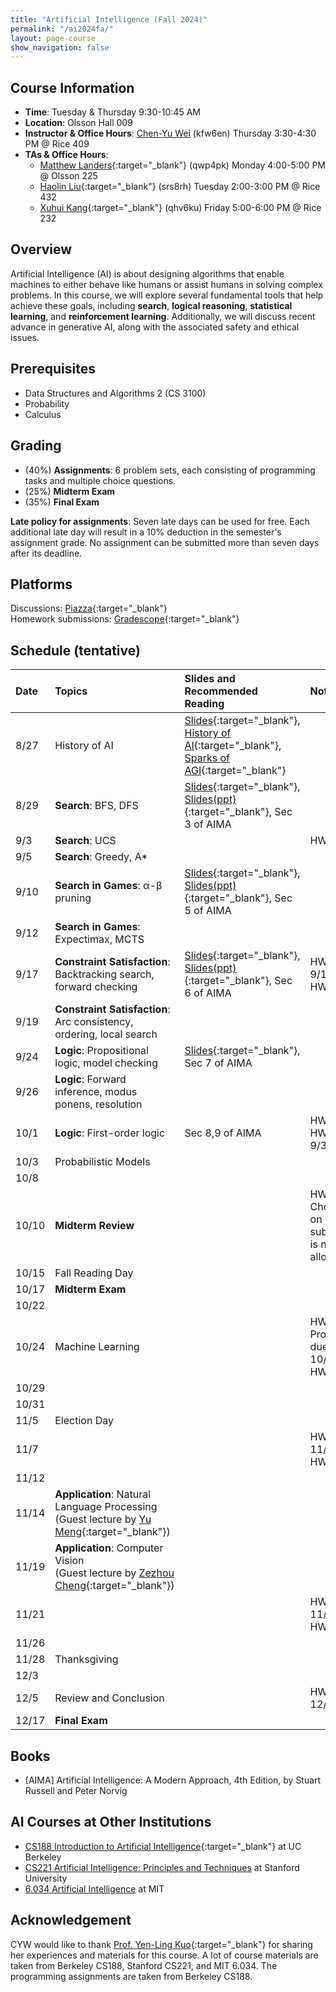 ```yaml
---
title: "Artificial Intelligence (Fall 2024)"
permalink: "/ai2024fa/"
layout: page-course
show_navigation: false
---
```


## Course Information
- **Time**: Tuesday & Thursday 9:30-10:45 AM  
- **Location**: Olsson Hall 009  
- **Instructor & Office Hours**: [Chen-Yu Wei](/) (kfw6en) Thursday 3:30-4:30 PM @ Rice 409  
- **TAs & Office Hours**: 
    * [Matthew Landers](https://mattlanders.net/){:target="_blank"} (qwp4pk) Monday 4:00-5:00 PM @ Olsson 225  
    * [Haolin Liu](https://openreview.net/profile?id=~Haolin_Liu8){:target="_blank"} (srs8rh) Tuesday 2:00-3:00 PM @ Rice 432  
    * [Xuhui Kang](https://www.linkedin.com/in/xuhui-joshua-kang-44314317b/){:target="_blank"} (qhv6ku) Friday 5:00-6:00 PM @ Rice 232  

## Overview  
Artificial Intelligence (AI) is about designing algorithms that enable machines to either behave like humans or assist humans in solving complex problems. In this course, we will explore several fundamental tools that help achieve these goals, including **search**, **logical reasoning**, **statistical learning**, and **reinforcement learning**. Additionally, we will discuss recent advance in generative AI, along with the associated safety and ethical issues.  

## Prerequisites  
- Data Structures and Algorithms 2 (CS 3100)  
- Probability    
- Calculus   

## Grading
- (40%) **Assignments**: 6 problem sets, each consisting of programming tasks and multiple choice questions.     
- (25%) **Midterm Exam**  
- (35%) **Final Exam**  

**Late policy for assignments**: Seven late days can be used for free. Each additional late day will result in a 10% deduction in the semester's assignment grade.  No assignment can be submitted more than seven days after its deadline.  

## Platforms
Discussions: [Piazza](https://piazza.com/class/m05euch95ko2an/){:target="_blank"}   
Homework submissions: [Gradescope](https://www.gradescope.com/courses/834206/){:target="_blank"}  


## Schedule (tentative)


| Date    | Topics    | Slides and Recommended Reading    |  Notes  |
|:----------------|:----------------|:----------------|:----------------|
| 8/27 | History of AI | [Slides](/ai2024fa_files/introduction.pdf){:target="_blank"}, [History of AI](https://www.youtube.com/watch?v=R3YFxF0n8n8){:target="_blank"}, [Sparks of AGI](https://www.youtube.com/watch?v=qbIk7-JPB2c){:target="_blank"}  |  |
| 8/29 | **Search**: BFS, DFS | [Slides](/ai2024fa_files/search.pdf){:target="_blank"}, [Slides(ppt)](/ai2024fa_files/search.pptx){:target="_blank"}, Sec 3 of AIMA |  |
| 9/3 | **Search**: UCS |  | HW1 out |
| 9/5 | **Search**: Greedy, A* |  |  |
| 9/10 | **Search in Games**: &alpha;-&beta; pruning | [Slides](/ai2024fa_files/search-in-games.pdf){:target="_blank"}, [Slides(ppt)](/ai2024fa_files/search-in-games.pptx){:target="_blank"}, Sec 5 of AIMA |  |
| 9/12 | **Search in Games**: Expectimax, MCTS |  |  |
| 9/17 | **Constraint Satisfaction**: Backtracking search, forward checking | [Slides](/ai2024fa_files/constraint-satisfaction.pdf){:target="_blank"}, [Slides(ppt)](/ai2024fa_files/constraint-satisfaction.pptx){:target="_blank"}, Sec 6 of AIMA | HW1 due on 9/16 <br> HW2 out |
| 9/19 | **Constraint Satisfaction**: Arc consistency, ordering, local search |  |  |
| 9/24 | **Logic**: Propositional logic, model checking | [Slides](/ai2024fa_files/logic.pdf){:target="_blank"}, Sec 7 of AIMA |  |
| 9/26 | **Logic**: Forward inference, modus ponens, resolution |  |  |
| 10/1 | **Logic**: First-order logic | Sec 8,9 of AIMA | HW3 out <br> HW2 due on 9/30  |
| 10/3 | Probabilistic Models |  |  |
| 10/8 |  |  |  |
| 10/10 | **Midterm Review** |  | HW3-Choices due on 10/9 (late submission is not allowed) |
| 10/15 | Fall Reading Day |  |  |
| 10/17 | **Midterm Exam** |  |  |
| 10/22 |  |  |  |
| 10/24 | Machine Learning |  | HW3-Programming due on 10/23 <br> HW4 out |
| 10/29 |  |  |  |
| 10/31 |  |  |  |
| 11/5 | Election Day |  |  |
| 11/7 |  |  | HW4 due on 11/6 <br> HW5 out |
| 11/12 |  |  |  |
| 11/14 | **Application**: Natural Language Processing <br> (Guest lecture by [Yu Meng](https://yumeng5.github.io/){:target="_blank"}) |  |  |
| 11/19 | **Application**: Computer Vision <br> (Guest lecture by [Zezhou Cheng](https://sites.google.com/site/zezhoucheng/){:target="_blank"}) |  |  |
| 11/21 |  |  | HW5 due on 11/20 <br> HW6 out |
| 11/26 |  |  |  |
| 11/28 | Thanksgiving |  |  |
| 12/3 |  |  |  |
| 12/5 | Review and Conclusion |  | HW6 due on 12/4 |
| 12/17 | **Final Exam** |  |  |


## Books 
- [AIMA] Artificial Intelligence: A Modern Approach, 4th Edition, by Stuart Russell and Peter Norvig   

## AI Courses at Other Institutions 
- [CS188 Introduction to Artificial Intelligence](https://inst.eecs.berkeley.edu/~cs188/fa24/){:target="_blank"} at UC Berkeley  
- [CS221 Artificial Intelligence: Principles and Techniques](https://stanford-cs221.github.io/spring2024/) at Stanford University  
- [6.034 Artificial Intelligence](https://ocw.mit.edu/courses/6-034-artificial-intelligence-fall-2010/) at MIT  

## Acknowledgement  
CYW would like to thank [Prof. Yen-Ling Kuo](https://yenlingkuo.com/){:target="_blank"} for sharing her experiences and materials for this course. A lot of course materials are taken from Berkeley CS188, Stanford CS221, and MIT 6.034. The programming assignments are taken from Berkeley CS188. 





